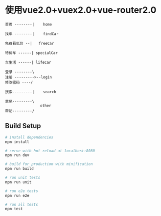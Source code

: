 # 使用vue2.0+vuex2.0+vue-router2.0

	首页 --------|	home

	找车 --------|	findCar

	免费看低价 --|	freeCar

	特价车 ------|	specialCar

	车生活 ------|	lifeCar

	登录 --------\
	注册 --------->--login
	修改密码 ----/

	搜索---------|	search

	意见---------\
					other
	帮助---------/

## Build Setup

``` bash
# install dependencies
npm install

# serve with hot reload at localhost:8080
npm run dev

# build for production with minification
npm run build

# run unit tests
npm run unit

# run e2e tests
npm run e2e

# run all tests
npm test
```
